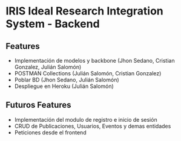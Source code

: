 # IRIS Ideal Research Integration System - Backend

## Features

- Implementación de modelos y backbone (Jhon Sedano, Cristian Gonzalez, Julián Salomón)
- POSTMAN Collections (Julián Salomón, Cristian Gonzalez)
- Poblar BD (Jhon Sedano, Julián Salomón)
- Despliegue en Heroku (Julián Salomón)

## Futuros Features
- Implementación del modulo de registro e inicio de sesión
- CRUD de Publicaciones, Usuarios, Eventos y demas entidades
- Peticiones desde el frontend
